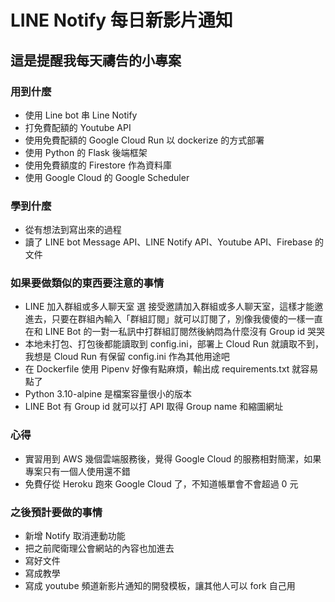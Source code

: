 # LINE Notify 每日新影片通知

## 這是提醒我每天禱告的小專案

### 用到什麼

- 使用 Line bot 串 Line Notify
- 打免費配額的 Youtube API
- 使用免費配額的 Google Cloud Run 以 dockerize 的方式部署
- 使用 Python 的 Flask 後端框架
- 使用免費額度的 Firestore 作為資料庫
- 使用 Google Cloud 的 Google Scheduler

### 學到什麼

- 從有想法到寫出來的過程
- 讀了 LINE bot Message API、LINE Notify API、Youtube API、Firebase 的文件

### 如果要做類似的東西要注意的事情

- LINE 加入群組或多人聊天室 選 接受邀請加入群組或多人聊天室，這樣才能邀進去，只要在群組內輸入「群組訂閱」就可以訂閱了，別像我傻傻的一樣一直在和 LINE Bot 的一對一私訊中打群組訂閱然後納悶為什麼沒有 Group id 哭哭
- 本地未打包、打包後都能讀取到 config.ini，部署上 Cloud Run 就讀取不到，我想是 Cloud Run 有保留 config.ini 作為其他用途吧
- 在 Dockerfile 使用 Pipenv 好像有點麻煩，輸出成 requirements.txt 就容易點了
- Python 3.10-alpine 是檔案容量很小的版本
- LINE Bot 有 Group id 就可以打 API 取得 Group name 和縮圖網址

### 心得

- 實習用到 AWS 幾個雲端服務後，覺得 Google Cloud 的服務相對簡潔，如果專案只有一個人使用還不錯
- 免費仔從 Heroku 跑來 Google Cloud 了，不知道帳單會不會超過 0 元

### 之後預計要做的事情

- 新增 Notify 取消連動功能
- 把之前爬衛理公會網站的內容也加進去
- 寫好文件
- 寫成教學
- 寫成 youtube 頻道新影片通知的開發模板，讓其他人可以 fork 自己用
